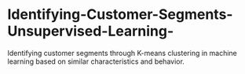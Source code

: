 # Identifying-Customer-Segments-Unsupervised-Learning-
Identifying customer segments through K-means clustering in machine learning based on similar characteristics and behavior.
